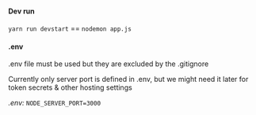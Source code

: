 #### Dev run

```yarn run devstart``` == ```nodemon app.js```

#### .env

.env file must be used but they are excluded by the .gitignore

Currently only server port is defined in .env, but we might need it later for token secrets & other hosting settings

*.env:*
```NODE_SERVER_PORT=3000```